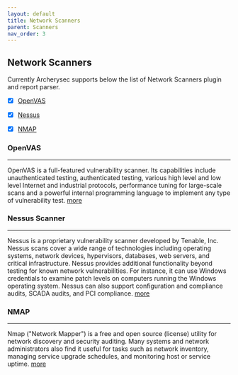 ```yaml
---
layout: default
title: Network Scanners
parent: Scanners
nav_order: 3
---
```


## Network Scanners 

Currently Archerysec supports below the list of Network Scanners plugin and report parser.

- [x] [OpenVAS](#openvas)
- [x] [Nessus](#nessus)
- [x] [NMAP](#nmap)


### OpenVAS
---------------

OpenVAS is a full-featured vulnerability scanner. Its capabilities include unauthenticated testing, authenticated testing, various high level and low level Internet and industrial protocols, performance tuning for large-scale scans and a powerful internal programming language to implement any type of vulnerability test. [more](https://www.openvas.org/)

### Nessus Scanner
-------------------

Nessus is a proprietary vulnerability scanner developed by Tenable, Inc. Nessus scans cover a wide range of technologies including operating systems, network devices, hypervisors, databases, web servers, and critical infrastructure. Nessus provides additional functionality beyond testing for known network vulnerabilities. For instance, it can use Windows credentials to examine patch levels on computers running the Windows operating system. Nessus can also support configuration and compliance audits, SCADA audits, and PCI compliance. [more](https://www.tenable.com/products/nessus)

### NMAP
----------------

Nmap ("Network Mapper") is a free and open source (license) utility for network discovery and security auditing. Many systems and network administrators also find it useful for tasks such as network inventory, managing service upgrade schedules, and monitoring host or service uptime. [more](https://nmap.org/)
